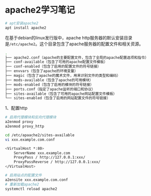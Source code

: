 # apache2学习笔记

```bash
# apt安装apache2
apt install apache2
```

在基于debian的linux发行版中，apache http服务器的默认安装目录是`/etc/apache2`。这个目录包含了apache服务器的配置文件和相关资源。

```BASH
.
├── apache2.conf（apache的主要配置文件，包含了全局的apache配置选项和指令）
├── conf-available（包含了可用的apache配置文件模板）
├── conf-enabled（包含了启用的配置文件的符号链接）
├── envvars（包含了apache的环境变量）
├── magic（包含了apache的魔术文件，用来识别文件的类型和编码）
├── mods-available（包含了apache的可用模块）
├── mods-enabled（包含了启用的模块的符号链接）
├── ports.conf（指定了apache监听的端口和协议）
├── sites-available（包含了可用的apache网站配置文件模板）
└── sites-enabled（包含了启用的网站配置文件的符号链接）
```



1、配置http

```bash
# 启用代理模块和反向代理模块
a2enmod proxy
a2enmod proxy_http

cd /etc/apaache2/sites-available
vi xxx.example.com.conf

<VirtualHost *:80>
    ServerName xxx.example.com
    ProxyPass / http://127.0.0.1:xxx/
    ProxyPassReverse / http://127.0.0.1:xxx/
</VirtualHost>

# 启用站点的配置文件
a2ensite xxx.example.com.conf
# 重新加载apache2
systemctl reload apache2
```

